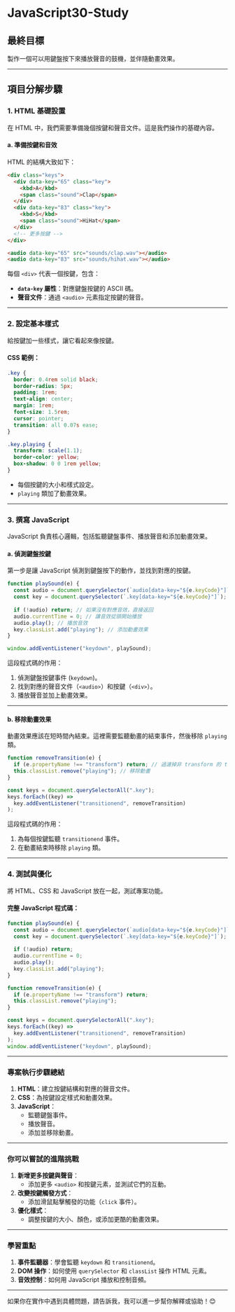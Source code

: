 # JavaScript30-Study
## **最終目標**
製作一個可以用鍵盤按下來播放聲音的鼓機，並伴隨動畫效果。

---

## **項目分解步驟**

### **1. HTML 基礎設置**
在 HTML 中，我們需要準備幾個按鍵和聲音文件。這是我們操作的基礎內容。

#### **a. 準備按鍵和音效**
HTML 的結構大致如下：
```html
<div class="keys">
  <div data-key="65" class="key">
    <kbd>A</kbd>
    <span class="sound">Clap</span>
  </div>
  <div data-key="83" class="key">
    <kbd>S</kbd>
    <span class="sound">HiHat</span>
  </div>
  <!-- 更多按鍵 -->
</div>

<audio data-key="65" src="sounds/clap.wav"></audio>
<audio data-key="83" src="sounds/hihat.wav"></audio>
```

每個 `<div>` 代表一個按鍵，包含：
- **`data-key` 屬性**：對應鍵盤按鍵的 ASCII 碼。
- **聲音文件**：通過 `<audio>` 元素指定按鍵的聲音。

---

### **2. 設定基本樣式**
給按鍵加一些樣式，讓它看起來像按鍵。

#### **CSS 範例**：
```css
.key {
  border: 0.4rem solid black;
  border-radius: 5px;
  padding: 1rem;
  text-align: center;
  margin: 1rem;
  font-size: 1.5rem;
  cursor: pointer;
  transition: all 0.07s ease;
}

.key.playing {
  transform: scale(1.1);
  border-color: yellow;
  box-shadow: 0 0 1rem yellow;
}
```

- 每個按鍵的大小和樣式設定。
- `playing` 類加了動畫效果。

---

### **3. 撰寫 JavaScript**
JavaScript 負責核心邏輯，包括監聽鍵盤事件、播放聲音和添加動畫效果。

#### **a. 偵測鍵盤按鍵**
第一步是讓 JavaScript 偵測到鍵盤按下的動作，並找到對應的按鍵。

```javascript
function playSound(e) {
  const audio = document.querySelector(`audio[data-key="${e.keyCode}"]`);
  const key = document.querySelector(`.key[data-key="${e.keyCode}"]`);
  
  if (!audio) return; // 如果沒有對應音效，直接返回
  audio.currentTime = 0; // 讓音效從頭開始播放
  audio.play(); // 播放音效
  key.classList.add("playing"); // 添加動畫效果
}

window.addEventListener("keydown", playSound);
```

這段程式碼的作用：
1. 偵測鍵盤按鍵事件 (`keydown`)。
2. 找到對應的聲音文件（`<audio>`）和按鍵（`<div>`）。
3. 播放聲音並加上動畫效果。

---

#### **b. 移除動畫效果**
動畫效果應該在短時間內結束。這裡需要監聽動畫的結束事件，然後移除 `playing` 類。

```javascript
function removeTransition(e) {
  if (e.propertyName !== "transform") return; // 過濾掉非 transform 的 transition
  this.classList.remove("playing"); // 移除動畫
}

const keys = document.querySelectorAll(".key");
keys.forEach((key) =>
  key.addEventListener("transitionend", removeTransition)
);
```

這段程式碼的作用：
1. 為每個按鍵監聽 `transitionend` 事件。
2. 在動畫結束時移除 `playing` 類。

---

### **4. 測試與優化**
將 HTML、CSS 和 JavaScript 放在一起，測試專案功能。

#### **完整 JavaScript 程式碼**：
```javascript
function playSound(e) {
  const audio = document.querySelector(`audio[data-key="${e.keyCode}"]`);
  const key = document.querySelector(`.key[data-key="${e.keyCode}"]`);
  
  if (!audio) return;
  audio.currentTime = 0;
  audio.play();
  key.classList.add("playing");
}

function removeTransition(e) {
  if (e.propertyName !== "transform") return;
  this.classList.remove("playing");
}

const keys = document.querySelectorAll(".key");
keys.forEach((key) =>
  key.addEventListener("transitionend", removeTransition)
);
window.addEventListener("keydown", playSound);
```

---

### **專案執行步驟總結**
1. **HTML**：建立按鍵結構和對應的聲音文件。
2. **CSS**：為按鍵設定樣式和動畫效果。
3. **JavaScript**：
   - 監聽鍵盤事件。
   - 播放聲音。
   - 添加並移除動畫。

---

### **你可以嘗試的進階挑戰**
1. **新增更多按鍵與聲音**：
   - 添加更多 `<audio>` 和按鍵元素，並測試它們的互動。
2. **改變按鍵觸發方式**：
   - 添加滑鼠點擊觸發的功能（`click` 事件）。
3. **優化樣式**：
   - 調整按鍵的大小、顏色，或添加更酷的動畫效果。

---

### **學習重點**
1. **事件監聽器**：學會監聽 `keydown` 和 `transitionend`。
2. **DOM 操作**：如何使用 `querySelector` 和 `classList` 操作 HTML 元素。
3. **音效控制**：如何用 JavaScript 播放和控制音頻。

---

如果你在實作中遇到具體問題，請告訴我，我可以進一步幫你解釋或協助！😊